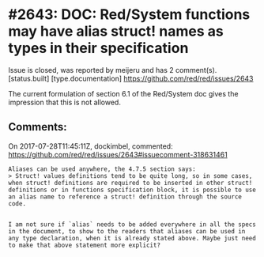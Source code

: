 
#2643: DOC: Red/System functions may have alias struct! names as types in their specification
================================================================================
Issue is closed, was reported by meijeru and has 2 comment(s).
[status.built] [type.documentation]
<https://github.com/red/red/issues/2643>

The current formulation of section 6.1 of the Red/System doc gives the impression that this is not allowed.


Comments:
--------------------------------------------------------------------------------

On 2017-07-28T11:45:11Z, dockimbel, commented:
<https://github.com/red/red/issues/2643#issuecomment-318631461>

    Aliases can be used anywhere, the 4.7.5 section says:
    > Struct! values definitions tend to be quite long, so in some cases, when struct! definitions are required to be inserted in other struct! definitions or in functions specification block, it is possible to use an alias name to reference a struct! definition through the source code.
    
    
    I am not sure if `alias` needs to be added everywhere in all the specs in the document, to show to the readers that aliases can be used in any type declaration, when it is already stated above. Maybe just need to make that above statement more explicit?

